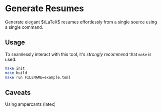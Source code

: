 # Generate Resumes 

Generate elegant $\LaTeX$ resumes effortlessly from a single source using a single command.

## Usage

To seamlessly interact with this tool, it's *strongly recommend* that `make` is used.

```bash
make init
make build
make run FILENAME=example.toml
```

## Caveats

Using ampercants (latex)